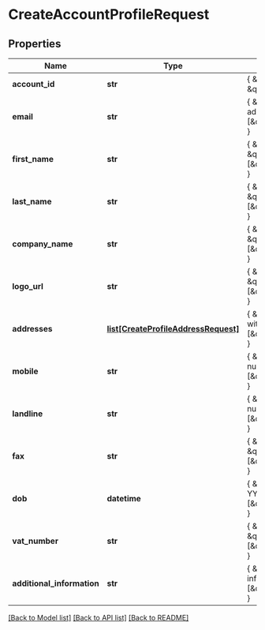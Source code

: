 # CreateAccountProfileRequest

## Properties
Name | Type | Description | Notes
------------ | ------------- | ------------- | -------------
**account_id** | **str** | { \&quot;description\&quot; : \&quot;\&quot;, \&quot;verbs\&quot;:[\&quot;GET\&quot;] } | [optional] 
**email** | **str** | { \&quot;description\&quot; : \&quot;E-mail address\&quot;, \&quot;verbs\&quot;:[\&quot;POST\&quot;,\&quot;PUT\&quot;,\&quot;GET\&quot;] } | [optional] 
**first_name** | **str** | { \&quot;description\&quot; : \&quot;\&quot;, \&quot;verbs\&quot;:[\&quot;POST\&quot;,\&quot;PUT\&quot;,\&quot;GET\&quot;] } | [optional] 
**last_name** | **str** | { \&quot;description\&quot; : \&quot;\&quot;, \&quot;verbs\&quot;:[\&quot;POST\&quot;,\&quot;PUT\&quot;,\&quot;GET\&quot;] } | [optional] 
**company_name** | **str** | { \&quot;description\&quot; : \&quot;\&quot;, \&quot;verbs\&quot;:[\&quot;POST\&quot;,\&quot;PUT\&quot;,\&quot;GET\&quot;] } | [optional] 
**logo_url** | **str** | { \&quot;description\&quot; : \&quot;\&quot;, \&quot;verbs\&quot;:[\&quot;POST\&quot;,\&quot;PUT\&quot;,\&quot;GET\&quot;] } | [optional] 
**addresses** | [**list[CreateProfileAddressRequest]**](CreateProfileAddressRequest.md) | { \&quot;description\&quot; : \&quot;Address associated with the profile\&quot;, \&quot;verbs\&quot;:[\&quot;POST\&quot;,\&quot;PUT\&quot;,\&quot;GET\&quot;] } | [optional] 
**mobile** | **str** | { \&quot;description\&quot; : \&quot;Mobile telephone number\&quot;, \&quot;verbs\&quot;:[\&quot;POST\&quot;,\&quot;PUT\&quot;,\&quot;GET\&quot;] } | [optional] 
**landline** | **str** | { \&quot;description\&quot; : \&quot;Home telephone number\&quot;, \&quot;verbs\&quot;:[\&quot;POST\&quot;,\&quot;PUT\&quot;,\&quot;GET\&quot;] } | [optional] 
**fax** | **str** | { \&quot;description\&quot; : \&quot;Fax number\&quot;, \&quot;verbs\&quot;:[\&quot;POST\&quot;,\&quot;PUT\&quot;,\&quot;GET\&quot;] } | [optional] 
**dob** | **datetime** | { \&quot;description\&quot; : \&quot;Date of birth in YYYY-MM-DD format\&quot;, \&quot;verbs\&quot;:[\&quot;POST\&quot;,\&quot;PUT\&quot;,\&quot;GET\&quot;] } | [optional] 
**vat_number** | **str** | { \&quot;description\&quot; : \&quot;VAT number\&quot;, \&quot;verbs\&quot;:[\&quot;POST\&quot;,\&quot;PUT\&quot;,\&quot;GET\&quot;] } | [optional] 
**additional_information** | **str** | { \&quot;description\&quot; : \&quot;Any additional information\&quot;, \&quot;verbs\&quot;:[\&quot;POST\&quot;,\&quot;PUT\&quot;,\&quot;GET\&quot;] } | [optional] 

[[Back to Model list]](../README.md#documentation-for-models) [[Back to API list]](../README.md#documentation-for-api-endpoints) [[Back to README]](../README.md)


